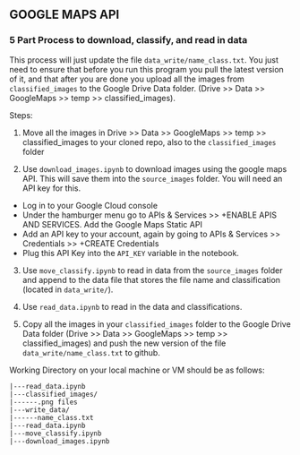 ## GOOGLE MAPS API

### 5 Part Process to download, classify, and read in data

This process will just update the file `data_write/name_class.txt`. You just need to ensure that before you run this program you pull the latest version of it, and that after you are done you upload all the images from `classified_images` to the Google Drive Data folder. (Drive >> Data >> GoogleMaps >> temp >> classified_images).

Steps:

1. Move all the images in Drive >> Data >> GoogleMaps >> temp >> classified_images to your cloned repo, also to the `classified_images` folder


2. Use `download_images.ipynb` to download images using the google maps API. This will save them into the `source_images` folder.
You will need an API key for this.
* Log in to your Google Cloud console
* Under the hamburger menu go to APIs & Services >> +ENABLE APIS AND SERVICES. Add the Google Maps Static API
* Add an API key to your account, again by going to APIs & Services >> Credentials >> +CREATE Credentials
* Plug this API Key into the `API_KEY` variable in the notebook.

3. Use `move_classify.ipynb` to read in data from the `source_images` folder and append to the data file that stores the file name and classification (located in `data_write/`).

4. Use  `read_data.ipynb` to read in the data and classifications.

5. Copy all the images in your `classified_images` folder to the Google Drive Data folder (Drive >> Data >> GoogleMaps >> temp >> classified_images) and push the new version of the file `data_write/name_class.txt` to github.


Working Directory on your local machine or VM should be as follows:

```
|---read_data.ipynb
|---classified_images/
|------.png files
|---write_data/
|------name_class.txt
|---read_data.ipynb
|---move_classify.ipynb
|---download_images.ipynb
```
